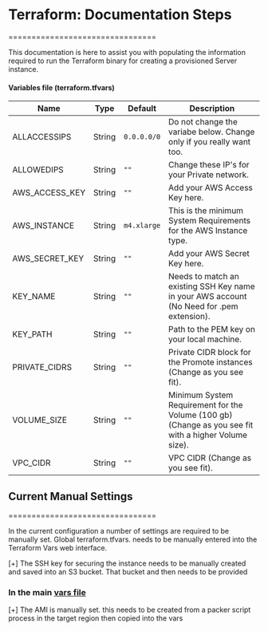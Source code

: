 # Terraform: Documentation Steps
================================

This documentation is here to assist you with populating the information required to run the Terraform binary for creating a provisioned Server instance.


#### Variables file (terraform.tfvars)
|Name  |Type  |Default|Description|
|------|------|-------|-----------|
|ALLACCESSIPS|String|`0.0.0.0/0`|Do not change the variabe below. Change only if you really want too.|
|ALLOWEDIPS|String|`""`|Change these IP's for your Private network.|
|AWS_ACCESS_KEY|String|`""`|Add your AWS Access Key here.|
|AWS_INSTANCE|String|`m4.xlarge`|This is the minimum System Requirements for the AWS Instance type.|
|AWS_SECRET_KEY|String|`""`|Add your AWS Secret Key here.|
|KEY_NAME|String|`""`|Needs to match an existing SSH Key name in your AWS account (No Need for .pem extension).|
|KEY_PATH|String|`""`|Path to the PEM key on your local machine.|
|PRIVATE_CIDRS|String|`""`|Private CIDR block for the Promote instances (Change as you see fit).|
|VOLUME_SIZE|String|`""`|Minimum System Requirement for the Volume (100 gb) (Change as you see fit with a higher Volume size).|
|VPC_CIDR|String|`""`|VPC CIDR (Change as you see fit).|


## Current Manual Settings
================================

In the current configuration a number of settings are required to be manually set.
Global terraform.tfvars. needs to be manually entered into the Terraform Vars web interface.

[+] The SSH key for securing the instance needs to be manually created and saved into an S3 bucket. That bucket and then needs to be provided

### In the main [vars file](.\vars.tf)
[+] The AMI is manually set. this needs to be created from a packer script process in the target region then copied into the vars
